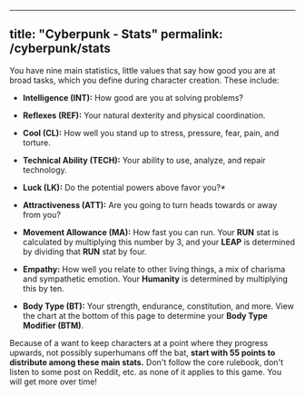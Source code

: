 ----
title: "Cyberpunk - Stats"
permalink: /cyberpunk/stats
----
You have nine main statistics, little values that say how good you are at broad tasks, which you define during character creation. These include:

* **Intelligence (INT):** How good are you at solving problems?

* **Reflexes (REF):** Your natural dexterity and physical coordination.

* **Cool (CL):** How well you stand up to stress, pressure, fear, pain, and torture.

* **Technical Ability (TECH):** Your ability to use, analyze, and repair technology.

* **Luck (LK):** Do the potential powers above favor you?*

* **Attractiveness (ATT):** Are you going to turn heads towards or away from you?

* **Movement Allowance (MA):** How fast you can run. Your **RUN** stat is calculated by multiplying this number by 3, and your **LEAP** is determined by dividing that **RUN** stat by four.

* **Empathy:** How well you relate to other living things, a mix of charisma and sympathetic emotion. Your **Humanity** is determined by multiplying this by ten.

* **Body Type (BT):** Your strength, endurance, constitution, and more. View the chart at the bottom of this page to determine your **Body Type Modifier (BTM)**.

Because of a want to keep characters at a point where they progress upwards, not possibly superhumans off the bat, **start with 55 points to distribute among these main stats.** Don't follow the core rulebook, don't listen to some post on Reddit, etc. as none of it applies to this game. You will get more over time!
